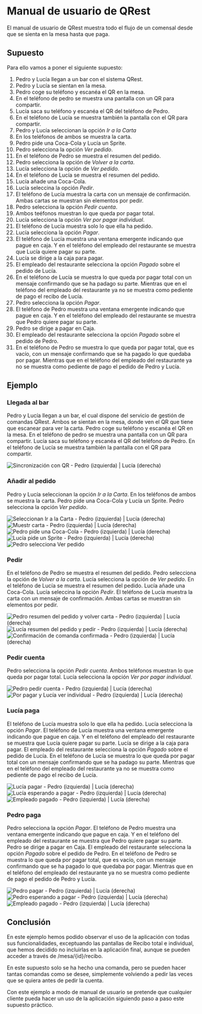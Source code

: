 # Manual de usuario de QRest

El manual de usuario de QRest muestra todo el flujo de un comensal desde que se sienta en la mesa hasta que paga.

## Supuesto

Para ello vamos a poner el siguiente supuesto:

1. Pedro y Lucía llegan a un bar con el sistema QRest.
2. Pedro y Lucía se sientan en la mesa.
3. Pedro coge su teléfono y escanéa el QR en la mesa.
4. En el teléfono de pedro se muestra una pantalla con un QR para compartir.
5. Lucía saca su teléfono y escanéa el QR del teléfono de Pedro.
6. En el teléfono de Lucía se muestra también la pantalla con el QR para compartir.
7. Pedro y Lucía seleccionan la opción _Ir a la Carta_
8. En los teléfonos de ambos se muestra la carta.
9. Pedro pide una Coca-Cola y Lucía un Sprite.
10. Pedro selecciona la opción _Ver pedido_.
11. En el teléfono de Pedro se muestra el resumen del pedido.
12. Pedro selecciona la opción de _Volver a la carta_.
13. Lucía selecciona la opción de _Ver pedido_.
14. En el teléfono de Lucía se muestra el resumen del pedido.
15. Lucía añade una Coca-Cola.
16. Lucía seleccina la opción _Pedir_.
17. El teléfono de Lucía muestra la carta con un mensaje de confirmación. Ambas cartas se muestran sin elementos por pedir.
18. Pedro selecciona la opción _Pedir cuenta_.
19. Ambos teéfonos muestran lo que queda por pagar total.
20. Lucía selecciona la opción _Ver por pagar individual_.
21. El teléfono de Lucía muestra solo lo que ella ha pedido.
22. Lucía selecciona la opción _Pagar_.
23. El teléfono de Lucía muestra una ventana emergente indicando que pague en caja. Y en el teléfono del empleado del restaurante se muestra que Lucía quiere pagar su parte.
24. Lucía se dirige a la caja para pagar.
25. El empleado del restaurante selecciona la opción _Pagado_ sobre el pedido de Lucía.
26. En el teléfono de Lucía se muestra lo que queda por pagar total con un mensaje confirmando que se ha padago su parte. Mientras que en el teléfono del empleado del restaurante ya no se muestra como pediente de pago el recibo de Lucía.
27. Pedro selecciona la opción _Pagar_.
28. El teléfono de Pedro muestra una ventana emergente indicando que pague en caja. Y en el teléfono del empleado del restaurante se muestra que Pedro quiere pagar su parte.
28. Pedro se dirige a pagar en Caja.
29. El empleado del restaurante selecciona la opción _Pagado_ sobre el pedido de Pedro.
30. En el teléfono de Pedro se muestra lo que queda por pagar total, que es vacío, con un mensaje confirmando que se ha pagado lo que quedaba por pagar. Mientras que en el teléfono del empleado del restaurante ya no se muestra como pediente de pago el pedido de Pedro y Lucía.

## Ejemplo

### Llegada al bar

Pedro y Lucía llegan a un bar, el cual dispone del servicio de gestión de comandas QRest. Ambos se sientan en la mesa, donde ven el QR que tiene que escanear para ver la carta. Pedro coge su teléfono y escanéa el QR en la mesa. En el teléfono de pedro se muestra una pantalla con un QR para compartir. Lucía saca su teléfono y escanéa el QR del teléfono de Pedro. En el teléfono de Lucía se muestra también la pantalla con el QR para compartir.

![Sincronización con QR - Pedro (izquierda) | Lucía (derecha)](./img/manual/1_sincronizacion.png)

### Añadir al pedido

Pedro y Lucía seleccionan la opción _Ir a la Carta_. En los teléfonos de ambos se muestra la carta. Pedro pide una Coca-Cola y Lucía un Sprite. Pedro selecciona la opción _Ver pedido_.

![Seleccionan _Ir a la Carta_ - Pedro (izquierda) | Lucía (derecha)](./img/manual/2_ir_a_carta.png)
![Muestr carta - Pedro (izquierda) | Lucía (derecha)](./img/manual/3_carta.png)
![Pedro pide una Coca-Cola - Pedro (izquierda) | Lucía (derecha)](./img/manual/4_pedro_coca_cola.png)
![Lucía pide un Sprite - Pedro (izquierda) | Lucía (derecha)](./img/manual/5_lucia_sprite.png)
![Pedro selecciona _Ver pedido_](./img/manual/6_pedro_ver_pedido.png)

### Pedir

En el teléfono de Pedro se muestra el resumen del pedido. Pedro selecciona la opción de _Volver a la carta_. Lucía selecciona la opción de _Ver pedido_. En el teléfono de Lucía se muestra el resumen del pedido. Lucía añade una Coca-Cola. Lucía seleccina la opción _Pedir_. El teléfono de Lucía muestra la carta con un mensaje de confirmación. Ambas cartas se muestran sin elementos por pedir.

![Pedro resumen del pedido y volver carta - Pedro (izquierda) | Lucía (derecha)](./img/manual/6_pedro_volver_carta.png)
![Lucía resumen del pedido y pedir - Pedro (izquierda) | Lucía (derecha)](./img/manual/7_lucia_pedir.png)
![Confirmación de comanda confirmada - Pedro (izquierda) | Lucía (derecha)](./img/manual/8_comanda_confirmada.png)

### Pedir cuenta

Pedro selecciona la opción _Pedir cuenta_. Ambos teléfonos muestran lo que queda por pagar total. Lucía selecciona la opción _Ver por pagar individual_.

![Pedro pedir cuenta - Pedro (izquierda) | Lucía (derecha)](./img/manual/9_pedro_pedir_cuenta.png)
![Por pagar y Lucía ver individual - Pedro (izquierda) | Lucía (derecha)](./img/manual/10_lucia_individual.png)

### Lucía paga

El teléfono de Lucía muestra solo lo que ella ha pedido. Lucía selecciona la opción _Pagar_. El teléfono de Lucía muestra una ventana emergente indicando que pague en caja. Y en el teléfono del empleado del restaurante se muestra que Lucía quiere pagar su parte. Lucía se dirige a la caja para pagar. El empleado del restaurante selecciona la opción _Pagado_ sobre el pedido de Lucía. En el teléfono de Lucía se muestra lo que queda por pagar total con un mensaje confirmando que se ha padago su parte. Mientras que en el teléfono del empleado del restaurante ya no se muestra como pediente de pago el recibo de Lucía.

![Lucía pagar - Pedro (izquierda) | Lucía (derecha)](./img/manual/11_lucia_pagar.png)
![Lucía esperando a pagar - Pedro (izquierda) | Lucía (derecha)](./img/manual/12_lucia_esperando_pagar.png)
![Empleado pagado - Pedro (izquierda) | Lucía (derecha)](./img/manual/13_empleado_pagado.png)

### Pedro paga

Pedro selecciona la opción _Pagar_. El teléfono de Pedro muestra una ventana emergente indicando que pague en caja. Y en el teléfono del empleado del restaurante se muestra que Pedro quiere pagar su parte. Pedro se dirige a pagar en Caja. El empleado del restaurante selecciona la opción _Pagado_ sobre el pedido de Pedro. En el teléfono de Pedro se muestra lo que queda por pagar total, que es vacío, con un mensaje confirmando que se ha pagado lo que quedaba por pagar. Mientras que en el teléfono del empleado del restaurante ya no se muestra como pediente de pago el pedido de Pedro y Lucía.

![Pedro pagar - Pedro (izquierda) | Lucía (derecha)](./img/manual/14_pedro_pagar.png)
![Pedro esperando a pagar - Pedro (izquierda) | Lucía (derecha)](./img/manual/15_pedro_esperando_pagar.png)
![Empleado pagado - Pedro (izquierda) | Lucía (derecha)](./img/manual/16_empleado_pagado.png)

## Conclusión

En este ejemplo hemos podido observar el uso de la aplicación con todas sus funcionalidades, exceptuando las pantallas de Recibo total e individual, que hemos decidido no incluirlas en la aplicación final, aunque se pueden acceder a través de /mesa/{id}/recibo.

En este supuesto solo se ha hecho una comanda, pero se pueden hacer tantas comandas como se desee, simplemente volviendo a pedir las veces que se quiera antes de pedir la cuenta.

Con este ejemplo a modo de manual de usuario se pretende que cualquier cliente pueda hacer un uso de la aplicación siguiendo paso a paso este supuesto práctico.
